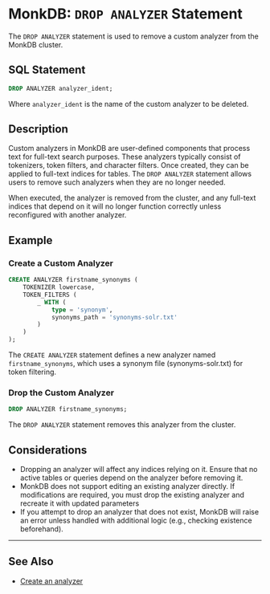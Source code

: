 # MonkDB: `DROP ANALYZER` Statement

The `DROP ANALYZER` statement is used to remove a custom analyzer from the MonkDB cluster.

## SQL Statement

```sql
DROP ANALYZER analyzer_ident;
```

Where `analyzer_ident` is the name of the custom analyzer to be deleted.


## Description

Custom analyzers in MonkDB are user-defined components that process text for full-text search purposes. These analyzers typically consist of tokenizers, token filters, and character filters. Once created, they can be applied to full-text indices for tables. The `DROP ANALYZER` statement allows users to remove such analyzers when they are no longer needed.

When executed, the analyzer is removed from the cluster, and any full-text indices that depend on it will no longer function correctly unless reconfigured with another analyzer.

## Example

### Create a Custom Analyzer

```sql
CREATE ANALYZER firstname_synonyms (
    TOKENIZER lowercase,
    TOKEN_FILTERS (
        _ WITH (
            type = 'synonym',
            synonyms_path = 'synonyms-solr.txt'
        )
    )
);
```

The `CREATE ANALYZER` statement defines a new analyzer named `firstname_synonyms`, which uses a synonym file (synonyms-solr.txt) for token filtering.

### Drop the Custom Analyzer

```sql
DROP ANALYZER firstname_synonyms;
```

The `DROP ANALYZER` statement removes this analyzer from the cluster.

## Considerations

- Dropping an analyzer will affect any indices relying on it. Ensure that no active tables or queries depend on the analyzer before removing it.
- MonkDB does not support editing an existing analyzer directly. If modifications are required, you must drop the existing analyzer and recreate it with updated parameters
- If you attempt to drop an analyzer that does not exist, MonkDB will raise an error unless handled with additional logic (e.g., checking existence beforehand).

---

## See Also

- [Create an analyzer](./25_CREATE_ANALYSER.md)